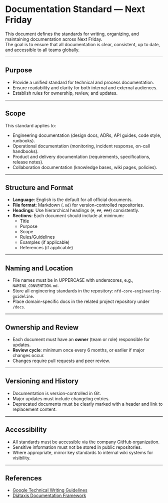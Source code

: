 # Documentation Standard — Next Friday

This document defines the standards for writing, organizing, and maintaining documentation across Next Friday.  
The goal is to ensure that all documentation is clear, consistent, up to date, and accessible to all teams globally.

---

## Purpose

- Provide a unified standard for technical and process documentation.
- Ensure readability and clarity for both internal and external audiences.
- Establish rules for ownership, review, and updates.

---

## Scope

This standard applies to:

- Engineering documentation (design docs, ADRs, API guides, code style, runbooks).
- Operational documentation (monitoring, incident response, on-call handbooks).
- Product and delivery documentation (requirements, specifications, release notes).
- Collaboration documentation (knowledge bases, wiki pages, policies).

---

## Structure and Format

- **Language**: English is the default for all official documents.
- **File format**: Markdown (`.md`) for version-controlled repositories.
- **Headings**: Use hierarchical headings (`#`, `##`, `###`) consistently.
- **Sections**: Each document should include at minimum:
  - Title
  - Purpose
  - Scope
  - Rules/Guidelines
  - Examples (if applicable)
  - References (if applicable)

---

## Naming and Location

- File names must be in UPPERCASE with underscores, e.g., `NAMING_CONVENTION.md`.
- Store all engineering standards in the repository: `nfd-core-engineering-guideline`.
- Place domain-specific docs in the related project repository under `/docs`.

---

## Ownership and Review

- Each document must have an **owner** (team or role) responsible for updates.
- **Review cycle**: minimum once every 6 months, or earlier if major changes occur.
- Changes require pull requests and peer review.

---

## Versioning and History

- Documentation is version-controlled in Git.
- Major updates must include changelog entries.
- Deprecated documents must be clearly marked with a header and link to replacement content.

---

## Accessibility

- All standards must be accessible via the company GitHub organization.
- Sensitive information must not be stored in public repositories.
- Where appropriate, mirror key standards to internal wiki systems for visibility.

---

## References

- [Google Technical Writing Guidelines](https://developers.google.com/tech-writing)
- [Diátaxis Documentation Framework](https://diataxis.fr/)
